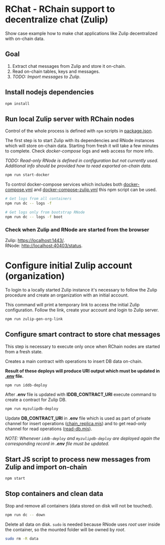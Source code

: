 # RChat - RChain support to decentralize chat (Zulip)

Show case example how to make chat applications like Zulip decentralized with on-chain data.

## Goal

1. Extract chat messages from Zulip and store it on-chain.
1. Read on-chain tables, keys and messages.
1. _TODO: Import messages to Zulip_.

## Install nodejs dependencies

```sh
npm install
```

## Run local Zulip server with RChain nodes

Control of the whole process is defined with `npm` scripts in [package.json](package.json).

The first step is to start Zulip with its dependencies and RNode instances which will store on-chain data. Starting from fresh it will take a few minutes to complete. Check _docker-compose_ logs and web access for more info.

_TODO: Read-only RNode is defined in configuration but not currently used. Additional info should be provided how to read exported on-chain data._

```sh
npm run start-docker
```

To control docker-compose services which includes both [docker-compose.yml](docker-compose.yml) and [docker-compose-zulip.yml](docker-compose-zulip.yml) this npm script can be used.

```sh
# Get logs from all containers
npm run dc -- logs -f

# Get logs only from bootstrap RNode
npm run dc -- logs -f boot
```

### Check when Zulip and RNode are started from the browser

Zulip: [https://localhost:1443/](https://localhost:1443/).  
RNode: [http://localhost:40403/status](http://localhost:40403/status).

# Configure initial Zulip account (organization)

To login to a locally started Zulip instance it's necessary to follow the Zulip procedure and create an organization with an initial account.

This command will print a temporary link to access the initial Zulip configuration. Follow the link, create your account and login to Zulip server.

```sh
npm run zulip-gen-org-link
```

## Configure smart contract to store chat messages

This step is necessary to execute only once when RChain nodes are started from a fresh state.

Creates a main contract with operations to insert DB data on-chain.

**Result of these deploys will produce URI output which must be updated in [**.env**](.env) file.**

```sh
npm run iddb-deploy
```

After __.env__ file is updated with __IDDB_CONTRACT_URI__ execute command to create a contract for Zulip DB.

```sh
npm run myzulipdb-deploy
```

Update __DB_CONTRACT_URI__ in __.env__ file which is used as part of private channel for insert operations ([chain_replica.mjs](chain_replica.mjs)) and to get read-only channel for read operations ([read-db.mjs](read-db.mjs)).

_NOTE: Whenever `iddb-deploy` and `myzulipdb-deploy` are deployed again the corresponding record in __.env__ file must be updated._

## Start JS script to process new messages from Zulip and import on-chain

```sh
npm start
```

## Stop containers and clean data

Stop and remove all containers (data stored on disk will not be touched).

```sh
npm run dc -- down
```

Delete all data on disk. `sudo` is needed because RNode uses _root_ user inside the container, so the mounted folder will be owned by _root_. 

```sh
sudo rm -R data
```
